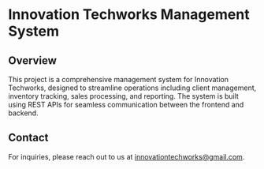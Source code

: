 # Innovation Techworks Management System
## Overview
This project is a comprehensive management system for Innovation Techworks, designed to streamline operations including client management, inventory tracking, sales processing, and reporting. The system is built using REST APIs for seamless communication between the frontend and backend.



## Contact
For inquiries, please reach out to us at [innovationtechworks@gmail.com](innovationtechworks@gmail.com).


